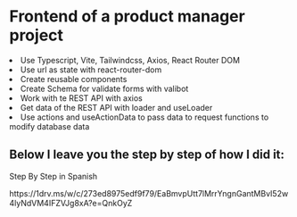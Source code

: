 <h1>Frontend of a product manager project</h1>
<li>Use Typescript, Vite, Tailwindcss, Axios, React Router DOM</li>
<li>Use url as state with react-router-dom</li> 
<li>Create reusable components</li> 
<li>Create Schema for validate forms with valibot</li>
<li>Work with te REST API with axios</li>
<li>Get data of the REST API with loader and useLoader</li>
<li>Use actions and useActionData to pass data to request functions to modify database data</li>
<h2>Below I leave you the step by step of how I did it:</h2>
<p>Step By Step in Spanish</p>
https://1drv.ms/w/c/273ed8975edf9f79/EaBmvpUtt7lMrrYngnGantMBvI52w4lyNdVM4IFZVJg8xA?e=QnkOyZ
